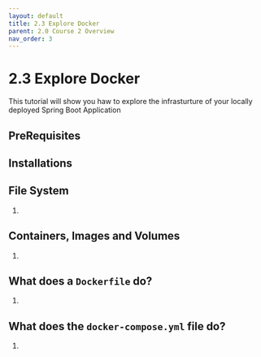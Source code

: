 ```yaml
---
layout: default
title: 2.3 Explore Docker
parent: 2.0 Course 2 Overview
nav_order: 3
---
```

# 2.3 Explore Docker
This tutorial will show you haw to explore the infrasturture of your locally deployed Spring Boot Application

## PreRequisites
## Installations

## File System
1. 

## Containers, Images and Volumes
1. 

## What does a `Dockerfile` do?
1. 

## What does the `docker-compose.yml` file do?
1. 

